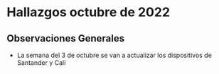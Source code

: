 # Hallazgos octubre de 2022

## Observaciones Generales

- La semana del 3 de octubre se van a actualizar los dispositivos de Santander y Cali

<!-- ## Falla el 28 de septiembre:

- Hubo una falla en la actualización más reciente. Los dispositivos afectados fueron:

  - Barrancabermeja (recuperados antes del lunes 3)
  - Megamall (recuperados antes del lunes 3)
  - Guatapuri
  - Puerta del Norte
  - Centro Comercial Único
  - Paseo de la Castellana
  - Calima
  - Santa Monica
  - Cúcuta

## BC 044 - Piedecuesta

- Reducción en el consumo basal.

## BC 061 - Carrera Primera

- Convergencia del consumo basal.

## BC 185 - Llano Grande Palmira

- Continúa con reducción en el consumo basal.

## BC 197 - Guatapuri

- Continúa con reducción en el consumo basal.

## BC 205 - Villa Colombia

- Reducción en el consumo basal.
- Tendencia hacia un consumo basal más controlado.

## BC 210 - Banca Colombia Cartagena

- Mejoras significativas en el consumo.
- Dato atípico de AA el lunes 19 de septiembre.

## BC 253 - Puerta del Norte

- En etapa de levantamiento de línea base.
- Sin hallazgos relevantes.

## BC 291 - Las Palmas

- Sin hallazgos relevantes.

## BC 302 - Quebrada Seca

- Posibles apagones. Validar si es riesgo de seguridad.

## BC 306 - Barrancabermeja

- Falla de actualización remota el miércoles 28.
- Incremento en el consumo basal.
- Tendencia hacia un consumo basal más estable.

## BC 311 - Bello

- Consumo atípico el míercoles 15 de septiembre.

## BC 371 - Caucasia

- AA encendido el fin de semana del 10 de septiembre?

## BC 398 - Sucursal Mariquita

- En etapa de levantamiento de línea base.
- Consumo errático. Octubre parece haber iniciado mejor.

## BC 424 - Honda

- Consumo de fin de semana el 24 y 25.

## BC 453 - Pitalito

- Reducción en el consumo basal.
- Incremento en el consumo diurno.
- Consumo nocturno de AA el 14 y 16 de septiembre.

## BC 459 - Campo Alegre

- Lectura caída el fin de semana del 24 y 25 de septiembre.
- Lectura parcialmente caída del viernes 30 de septiembre al lunes 3 de octubre. Estamos investigando.

## BC 495 - El Bosque

- Sin hallazgos relevantes.

## BC 496 - Iwanna

- Posible desconexión / apagón el martes 20 de septiembre. Pérdida de datos el mismo día. Validar si es riesgo de seguridad.

## BC 514 - Centro Comercial Único

- Sin hallazgos relevantes.

## BC 613 - La America

- Pérdida de datos del 31 de agosto al 14 de septiembre.
- Tendencia hacia un consumo basal más estable.

## BC 656 - Mayales

- Consumo nocturno del 26 a 27 de septiembre.

## BC 659 - Girardot

- Consumo nocturno de AA tras el mantenimiento a los equipos. Únicamente se apaga a las 6AM.

## BC 66 - Palmira

- Sin hallazgos relevantes.

## BC 678 - Paseo de la Castellana

- Sin hallazgos relevantes.

## BC 741 - Calima

- AA apagado el viernes 16 de septiembre.
- Reducción en el consumo basal.
- Tendencia hacia un consumo basal más controlado.

## BC 749 - Santa Monica

- Falla de actualización remota el miércoles 28.
- Sin datos en el totalizador desde el 31 de agosto.
- Consumo controlado.

## BC 750 - Roosevelt

- En etapa de levantamiento de línea base.
- Consumo nocturno de AA el 29 de septiembre.

## BC 764 - Jamundí

- Sin hallazgos relevantes.

## BC 776 - Lebrija

- Sin hallazgos relevantes.

## BC 787 - Bocagrande Carrera Tercera

- Consumo nocturno jueves 29 y viernes 30 de septiembre.

## BC 789 - Manga

- Sin hallazgos relevantes.

## BC 78 - El Cacique

- Sin hallazgos relevantes.

## BC 792 - Paseo del comercio

- Consumo nocturno del 9 al 11 de septiembre.

## BC 793 - Profesionales

- Intermitencias en los datos.
- En etapa de levantamiento de línea base.

## BC 796 - Girón

- Reducción en el consumo.
- Tendencia hacia consumo errático.
- Pérdida de datos del 16 a 17 de septiembre.

## BC 799 - Floridablanca

- Sin hallazgos relevantes.

## BC 824 - Ventura Plaza

- Continúa la reducción en el consumo de las últimas 6 semanas.

## BC 834 - San Mateo

- Consumo atípico en el totalizador el domingo 24 de septiembre.
- Pérdida de datos entre el sábado 10 y domingo 11 de septiembre.
- Consumo nocturno el fin de semana del primero de octubre.

## BC 863 - Los Patios

- Sin hallazgos relevantes.

## BC 88 - Cúcuta

- Sin hallazgos relevantes.

## BC 90 - Megamall

- Falla de actualización remota el miércoles 28.
- Pérdida de datos intermitente en la semana del 12 de septiembre. -->
